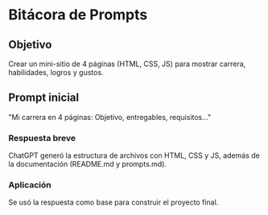 # Bitácora de Prompts

## Objetivo
Crear un mini-sitio de 4 páginas (HTML, CSS, JS) para mostrar carrera, habilidades, logros y gustos.

## Prompt inicial
"Mi carrera en 4 páginas: Objetivo, entregables, requisitos..."

### Respuesta breve
ChatGPT generó la estructura de archivos con HTML, CSS y JS, además de la documentación (README.md y prompts.md).

### Aplicación
Se usó la respuesta como base para construir el proyecto final.